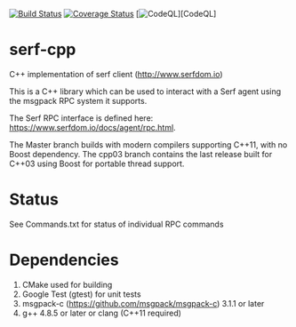 [![Build Status](https://travis-ci.com/CJLove/serf-cpp.svg?branch=master)](https://travis-ci.com/CJLove/serf-cpp) 
[![Coverage Status](https://coveralls.io/repos/github/CJLove/serf-cpp/badge.svg?branch=master)](https://coveralls.io/github/CJLove/serf-cpp?branch=master)
[![CodeQL](https://github.com/CJLove/serf-cpp/workflows/CodeQL/badge.svg)][CodeQL]


# serf-cpp
C++ implementation of serf client (http://www.serfdom.io)

This is a C++ library which can be used to interact with a Serf agent
using the msgpack RPC system it supports.

The Serf RPC interface is defined here:
https://www.serfdom.io/docs/agent/rpc.html.

The Master branch builds with modern compilers supporting C++11, with
no Boost dependency.  The cpp03 branch contains the last release built
for C++03 using Boost for portable thread support.

# Status
See Commands.txt for status of individual RPC commands

# Dependencies

1. CMake used for building
2. Google Test (gtest) for unit tests
3. msgpack-c (https://github.com/msgpack/msgpack-c) 3.1.1 or later
4. g++ 4.8.5 or later or clang (C++11 required)



